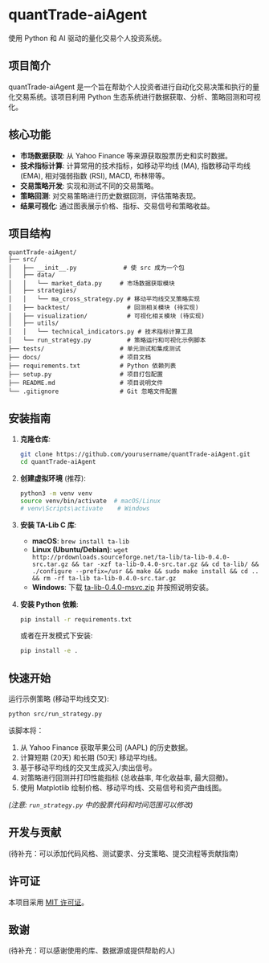 # quantTrade-aiAgent

使用 Python 和 AI 驱动的量化交易个人投资系统。

## 项目简介

quantTrade-aiAgent 是一个旨在帮助个人投资者进行自动化交易决策和执行的量化交易系统。该项目利用 Python 生态系统进行数据获取、分析、策略回测和可视化。

## 核心功能

- **市场数据获取**: 从 Yahoo Finance 等来源获取股票历史和实时数据。
- **技术指标计算**: 计算常用的技术指标，如移动平均线 (MA), 指数移动平均线 (EMA), 相对强弱指数 (RSI), MACD, 布林带等。
- **交易策略开发**: 实现和测试不同的交易策略。
- **策略回测**: 对交易策略进行历史数据回测，评估策略表现。
- **结果可视化**: 通过图表展示价格、指标、交易信号和策略收益。

## 项目结构

```
quantTrade-aiAgent/
├── src/
│   ├── __init__.py             # 使 src 成为一个包
│   ├── data/
│   │   └── market_data.py     # 市场数据获取模块
│   ├── strategies/
│   │   └── ma_cross_strategy.py # 移动平均线交叉策略实现
│   ├── backtest/                # 回测相关模块 (待实现)
│   ├── visualization/           # 可视化相关模块 (待实现)
│   ├── utils/
│   │   └── technical_indicators.py # 技术指标计算工具
│   └── run_strategy.py          # 策略运行和可视化示例脚本
├── tests/                     # 单元测试和集成测试
├── docs/                      # 项目文档
├── requirements.txt           # Python 依赖列表
├── setup.py                   # 项目打包配置
├── README.md                  # 项目说明文件
└── .gitignore                 # Git 忽略文件配置
```

## 安装指南

1.  **克隆仓库**:
    ```bash
    git clone https://github.com/yourusername/quantTrade-aiAgent.git
    cd quantTrade-aiAgent
    ```

2.  **创建虚拟环境** (推荐):
    ```bash
    python3 -m venv venv
    source venv/bin/activate  # macOS/Linux
    # venv\Scripts\activate    # Windows
    ```

3.  **安装 TA-Lib C 库**:
    - **macOS**: `brew install ta-lib`
    - **Linux (Ubuntu/Debian)**: `wget http://prdownloads.sourceforge.net/ta-lib/ta-lib-0.4.0-src.tar.gz && tar -xzf ta-lib-0.4.0-src.tar.gz && cd ta-lib/ && ./configure --prefix=/usr && make && sudo make install && cd .. && rm -rf ta-lib ta-lib-0.4.0-src.tar.gz`
    - **Windows**: 下载 [ta-lib-0.4.0-msvc.zip](https://sourceforge.net/projects/ta-lib/files/ta-lib/0.4.0/ta-lib-0.4.0-msvc.zip/download) 并按照说明安装。

4.  **安装 Python 依赖**: 
    ```bash
    pip install -r requirements.txt
    ```
    或者在开发模式下安装:
    ```bash
    pip install -e .
    ```

## 快速开始

运行示例策略 (移动平均线交叉):

```bash
python src/run_strategy.py
```

该脚本将：
1. 从 Yahoo Finance 获取苹果公司 (AAPL) 的历史数据。
2. 计算短期 (20天) 和长期 (50天) 移动平均线。
3. 基于移动平均线的交叉生成买入/卖出信号。
4. 对策略进行回测并打印性能指标 (总收益率, 年化收益率, 最大回撤)。
5. 使用 Matplotlib 绘制价格、移动平均线、交易信号和资产曲线图。

*(注意: `run_strategy.py` 中的股票代码和时间范围可以修改)*

## 开发与贡献

(待补充：可以添加代码风格、测试要求、分支策略、提交流程等贡献指南)

## 许可证

本项目采用 [MIT 许可证](LICENSE)。

## 致谢

(待补充：可以感谢使用的库、数据源或提供帮助的人)
